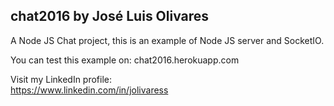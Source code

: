 ## chat2016 by José Luis Olivares 

A Node JS Chat project, this is an example of Node JS server and SocketIO.

You can test this example on:
                                  chat2016.herokuapp.com


Visit my LinkedIn profile:  
       https://www.linkedin.com/in/jolivaress
